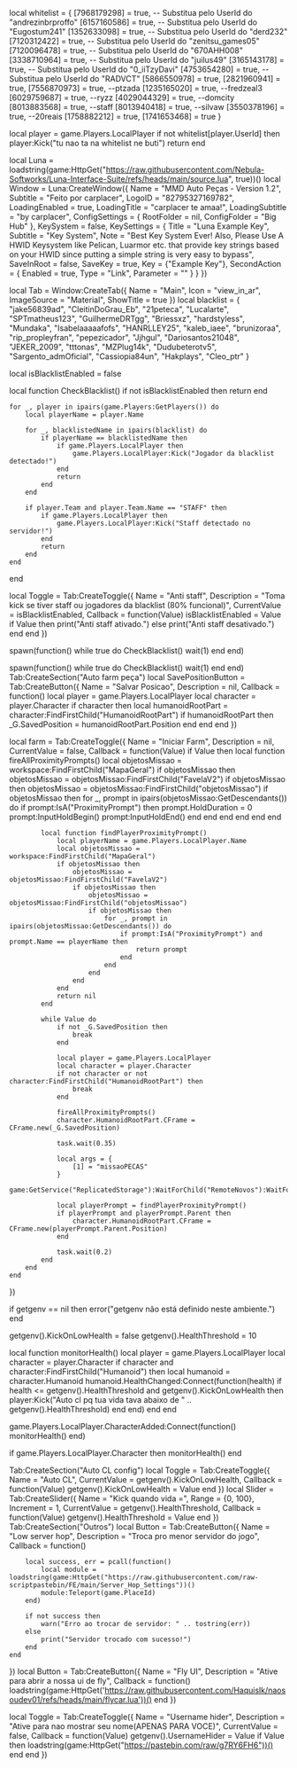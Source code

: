 local whitelist = {
    [7968179298] = true,  -- Substitua pelo UserId do "andrezinbrproffo"
    [6157160586] = true,  -- Substitua pelo UserId do "Eugostum241"
    [1352633098] = true,  -- Substitua pelo UserId do "derd232"
    [7120312422] = true,  -- Substitua pelo UserId do "zenitsu_games05"
    [7120096478] = true,  -- Substitua pelo UserId do "670AHH008"
    [3338710964] = true,  -- Substitua pelo UserId do "juilus49"
    [3165143178] = true,  -- Substitua pelo UserId do "0_iiTzyDavi"
    [4753654280] = true,   -- Substitua pelo UserId do "RADVCT"
    [5866550978] = true,
    [2821960941] = true,
    [7556870973] = true, --ptzada
    [1235165020] = true, --fredzeal3
    [6029759687] = true, --ryzz
    [4029044329] = true, --domcity
    [8013883568] = true, --staff
    [8013940418] = true, --silvaw
    [3550378196] = true, --20reais
    [1758882212] = true,
    [1741653468] = true
}

local player = game.Players.LocalPlayer
if not whitelist[player.UserId] then
    player:Kick("tu nao ta na whitelist ne buti")
    return
end

local Luna = loadstring(game:HttpGet("https://raw.githubusercontent.com/Nebula-Softworks/Luna-Interface-Suite/refs/heads/main/source.lua", true))()
local Window = Luna:CreateWindow({
    Name = "MMD Auto Peças - Version 1.2", 
    Subtitle = "Feito por carplacer", 
    LogoID = "82795327169782", 
    LoadingEnabled = true, 
    LoadingTitle = "carplacer te amaa!", 
    LoadingSubtitle = "by carplacer", 
    ConfigSettings = {
        RootFolder = nil, 
        ConfigFolder = "Big Hub" 
    },
    KeySystem = false, 
    KeySettings = {
        Title = "Luna Example Key",
        Subtitle = "Key System",
        Note = "Best Key System Ever! Also, Please Use A HWID Keysystem like Pelican, Luarmor etc. that provide key strings based on your HWID since putting a simple string is very easy to bypass",
        SaveInRoot = false, 
        SaveKey = true, 
        Key = {"Example Key"}, 
        SecondAction = {
            Enabled = true, 
            Type = "Link",
            Parameter = "" 
        }
    }
})

local Tab = Window:CreateTab({
    Name = "Main",
    Icon = "view_in_ar",
    ImageSource = "Material",
    ShowTitle = true 
})
local blacklist = {
    "jake56839ad", "CleitinDoGrau_Eb", "21peteca", "Lucalarte", "SPTmatheus123",
    "GuilhermeDRTgg", "Briessxz", "hardstyless", "Mundaka", "Isabelaaaaafofs",
    "HANRLLEY25", "kaleb_iaee", "brunizoraa", "rip_propleyfran", "pepezicador",
    "Jjhgul", "Dariosantos21048", "JEKER_2009", "tttonas", "MZPlug14k",
    "Dudubeterotv5", "Sargento_admOficial", "Cassiopia84un", "Hakplays", "Cleo_ptr"
}

local isBlacklistEnabled = false

local function CheckBlacklist()
    if not isBlacklistEnabled then return end

    for _, player in ipairs(game.Players:GetPlayers()) do
        local playerName = player.Name

        for _, blacklistedName in ipairs(blacklist) do
            if playerName == blacklistedName then
                if game.Players.LocalPlayer then
                    game.Players.LocalPlayer:Kick("Jogador da blacklist detectado!")
                end
                return
            end
        end

        if player.Team and player.Team.Name == "STAFF" then
            if game.Players.LocalPlayer then
                game.Players.LocalPlayer:Kick("Staff detectado no servidor!")
            end
            return
        end
    end
end

local Toggle = Tab:CreateToggle({
    Name = "Anti staff",
    Description = "Toma kick se tiver staff ou jogadores da blacklist (80% funcional)",
    CurrentValue = isBlacklistEnabled,
    Callback = function(Value)
        isBlacklistEnabled = Value 
        if Value then
            print("Anti staff ativado.")
        else
            print("Anti staff desativado.")
        end
    end
})

spawn(function()
    while true do
        CheckBlacklist()
        wait(1)
    end
end)

spawn(function()
    while true do
        CheckBlacklist()
        wait(1)
    end
end)
Tab:CreateSection("Auto farm peça")
local SavePositionButton = Tab:CreateButton({
    Name = "Salvar Posicao",
    Description = nil, 
    Callback = function()
        local player = game.Players.LocalPlayer
        local character = player.Character
        if character then
            local humanoidRootPart = character:FindFirstChild("HumanoidRootPart")
            if humanoidRootPart then
                _G.SavedPosition = humanoidRootPart.Position
            end
        end
    end
})

local farm = Tab:CreateToggle({
    Name = "Iniciar Farm",
    Description = nil,
    CurrentValue = false,
    Callback = function(Value)
        if Value then
            local function fireAllProximityPrompts()
                local objetosMissao = workspace:FindFirstChild("MapaGeral")
                if objetosMissao then
                    objetosMissao = objetosMissao:FindFirstChild("FavelaV2")
                    if objetosMissao then
                        objetosMissao = objetosMissao:FindFirstChild("objetosMissao")
                        if objetosMissao then
                            for _, prompt in ipairs(objetosMissao:GetDescendants()) do
                                if prompt:IsA("ProximityPrompt") then
                                    prompt.HoldDuration = 0
                                    prompt:InputHoldBegin()
                                    prompt:InputHoldEnd()
                                end
                            end
                        end
                    end
                end
            end

            local function findPlayerProximityPrompt()
                local playerName = game.Players.LocalPlayer.Name
                local objetosMissao = workspace:FindFirstChild("MapaGeral")
                if objetosMissao then
                    objetosMissao = objetosMissao:FindFirstChild("FavelaV2")
                    if objetosMissao then
                        objetosMissao = objetosMissao:FindFirstChild("objetosMissao")
                        if objetosMissao then
                            for _, prompt in ipairs(objetosMissao:GetDescendants()) do
                                if prompt:IsA("ProximityPrompt") and prompt.Name == playerName then
                                    return prompt
                                end
                            end
                        end
                    end
                end
                return nil
            end

            while Value do
                if not _G.SavedPosition then
                    break
                end

                local player = game.Players.LocalPlayer
                local character = player.Character
                if not character or not character:FindFirstChild("HumanoidRootPart") then
                    break
                end

                fireAllProximityPrompts()
                character.HumanoidRootPart.CFrame = CFrame.new(_G.SavedPosition)

                task.wait(0.35)

                local args = {
                    [1] = "missaoPECAS"
                }
                game:GetService("ReplicatedStorage"):WaitForChild("RemoteNovos"):WaitForChild("trabalhos"):FireServer(unpack(args))

                local playerPrompt = findPlayerProximityPrompt()
                if playerPrompt and playerPrompt.Parent then
                    character.HumanoidRootPart.CFrame = CFrame.new(playerPrompt.Parent.Position)
                end

                task.wait(0.2)
            end
        end
    end
})

if getgenv == nil then
    error("getgenv não está definido neste ambiente.")
end

getgenv().KickOnLowHealth = false
getgenv().HealthThreshold = 10

local function monitorHealth()
    local player = game.Players.LocalPlayer
    local character = player.Character
    if character and character:FindFirstChild("Humanoid") then
        local humanoid = character.Humanoid
        humanoid.HealthChanged:Connect(function(health)
            if health <= getgenv().HealthThreshold and getgenv().KickOnLowHealth then
                player:Kick("Auto cl pq tua vida tava abaixo de " .. getgenv().HealthThreshold)
            end
        end)
    end
end

game.Players.LocalPlayer.CharacterAdded:Connect(function()
    monitorHealth()
end)

if game.Players.LocalPlayer.Character then
    monitorHealth()
end

Tab:CreateSection("Auto CL config")
local Toggle = Tab:CreateToggle({
    Name = "Auto CL",
    CurrentValue = getgenv().KickOnLowHealth,
    Callback = function(Value)
        getgenv().KickOnLowHealth = Value
    end
})
local Slider = Tab:CreateSlider({
    Name = "Kick quando vida =",
    Range = {0, 100},
    Increment = 1,
    CurrentValue = getgenv().HealthThreshold,
    Callback = function(Value)
        getgenv().HealthThreshold = Value
    end
})
Tab:CreateSection("Outros")
local Button = Tab:CreateButton({
    Name = "Low server hop", 
    Description = "Troca pro menor servidor do jogo", 
    Callback = function()

        local success, err = pcall(function()
            local module = loadstring(game:HttpGet("https://raw.githubusercontent.com/raw-scriptpastebin/FE/main/Server_Hop_Settings"))()
            module:Teleport(game.PlaceId)
        end)

        if not success then
            warn("Erro ao trocar de servidor: " .. tostring(err))
        else
            print("Servidor trocado com sucesso!")
        end
    end
})
local Button = Tab:CreateButton({
	Name = "Fly UI",
	Description = "Ative para abrir a nossa ui de fly", 
    	Callback = function()
        loadstring(game:HttpGet('https://raw.githubusercontent.com/Haquislk/naosoudev01/refs/heads/main/flycar.lua'))()
    	end
})

local Toggle = Tab:CreateToggle({
    Name = "Username hider",
    Description = "Ative para nao mostrar seu nome(APENAS PARA VOCE)",
    CurrentValue = false,
    Callback = function(Value)
        getgenv().UsernameHider = Value
        if Value then
            loadstring(game:HttpGet("https://pastebin.com/raw/g7RY6FH6"))()
        end
    end
})
